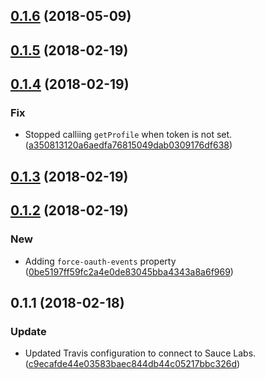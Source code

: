 <a name="0.1.6"></a>
## [0.1.6](https://github.com/advanced-rest-client/anypoint-signin/compare/0.1.4...0.1.6) (2018-05-09)




<a name="0.1.5"></a>
## [0.1.5](https://github.com/advanced-rest-client/anypoint-signin/compare/0.1.4...0.1.5) (2018-02-19)




<a name="0.1.4"></a>
## [0.1.4](https://github.com/advanced-rest-client/anypoint-signin/compare/0.1.3...0.1.4) (2018-02-19)


### Fix

* Stopped calliing `getProfile` when token is not set. ([a350813120a6aedfa76815049dab0309176df638](https://github.com/advanced-rest-client/anypoint-signin/commit/a350813120a6aedfa76815049dab0309176df638))



<a name="0.1.3"></a>
## [0.1.3](https://github.com/advanced-rest-client/anypoint-signin/compare/0.1.2...0.1.3) (2018-02-19)




<a name="0.1.2"></a>
## [0.1.2](https://github.com/advanced-rest-client/anypoint-signin/compare/0.1.1...0.1.2) (2018-02-19)


### New

* Adding `force-oauth-events` property ([0be5197ff59fc2a4e0de83045bba4343a8a6f969](https://github.com/advanced-rest-client/anypoint-signin/commit/0be5197ff59fc2a4e0de83045bba4343a8a6f969))



<a name="0.1.1"></a>
## 0.1.1 (2018-02-18)


### Update

* Updated Travis configuration to connect to Sauce Labs. ([c9ecafde44e03583baec844db44c05217bbc326d](https://github.com/advanced-rest-client/anypoint-signin/commit/c9ecafde44e03583baec844db44c05217bbc326d))



